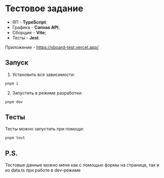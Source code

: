 # Тестовое задание

- ЯП - **TypeScript**;
- Графика - **Canvas API**;
- Сборщик - **Vite**;
- Тесты - **Jest**.

Приложение - https://sboard-test.vercel.app/

## Запуск

1. Установить все зависимости:

```bash
pnpm i
```

2. Запустить в режиме разработки:

```bash
pnpm dev
```

## Тесты

Тесты можно запустить при помощи:

```bash
pnpm test
```

## P.S.

Тестовые данные можно меня как с помощью формы на странице, так и из data.ts при работе в dev-режиме
